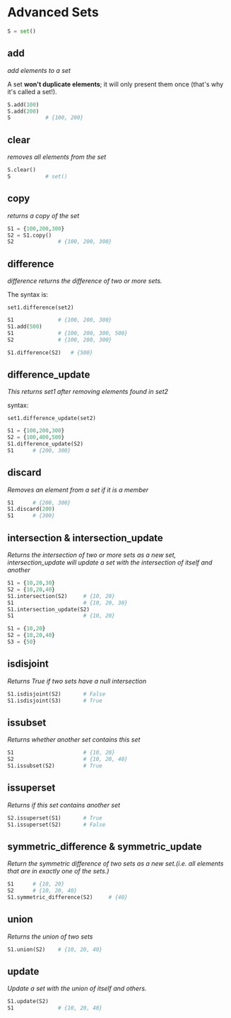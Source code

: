 # Advanced Sets
```python
S = set()
```
## add
_add elements to a set_

A set **won't duplicate elements**; it will only present them once (that's why it's called a set!).
```python
S.add(100)
S.add(200)
S           # {100, 200}
```
## clear
_removes all elements from the set_
```python
S.clear()
S           # set()
```
## copy
_returns a copy of the set_
```python
S1 = {100,200,300}
S2 = S1.copy()
S2              # {100, 200, 300}

```
## difference
_difference returns the difference of two or more sets._
 
 The syntax is:

    set1.difference(set2)
```python
S1              # {100, 200, 300}
S1.add(500)
S1              # {100, 200, 300, 500}
S2              # {100, 200, 300}

S1.difference(S2)   # {500}
```
## difference_update
_This returns set1 after removing elements found in set2_

syntax:

    set1.difference_update(set2)

```python
S1 = {100,200,300}
S2 = {100,400,500}
S1.difference_update(S2)
S1      # {200, 300}
```
## discard
_Removes an element from a set if it is a member_
```python
S1      # {200, 300}
S1.discard(200)
S1      # {300}
```
## intersection & intersection_update
_Returns the intersection of two or more sets as a new set, intersection_update will update a set with the intersection of itself and another_
```python
S1 = {10,20,30}
S2 = {10,20,40}
S1.intersection(S2)     # {10, 20}
S1                      # {10, 20, 30}
S1.intersection_update(S2)
S1                      # {10, 20}
```
```python
S1 = {10,20}
S2 = {10,20,40}
S3 = {50}
```
## isdisjoint
_Returns True if two sets have a null intersection_
```python
S1.isdisjoint(S2)       # False
S1.isdisjoint(S3)       # True
```
## issubset
 _Returns whether another set contains this set_
```python
S1                      # {10, 20}
S2                      # {10, 20, 40}
S1.issubset(S2)         # True
```
## issuperset
_Returns if this set contains another set_
```python
S2.issuperset(S1)       # True
S1.issuperset(S2)       # False
```
## symmetric_difference & symmetric_update
_Return the symmetric difference of two sets as a new set.(i.e. all elements that are in exactly one of the sets.)_
```python
S1      # {10, 20}
S2      # {10, 20, 40}
S1.symmetric_difference(S2)     # {40}
```
## union
_Returns the union of two sets_
```python
S1.union(S2)    # {10, 20, 40}
```
## update
_Update a set with the union of itself and others._
```python
S1.update(S2)
S1              # {10, 20, 40}
```